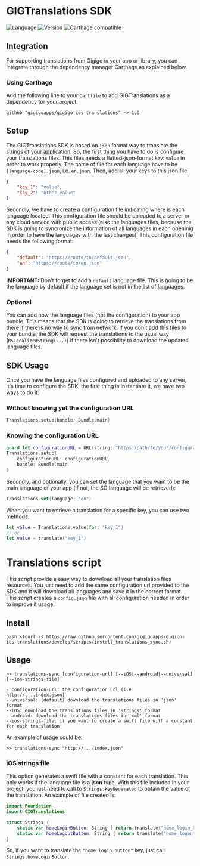 # GIGTranslations SDK

![Language](https://img.shields.io/badge/Language-Swift-orange.svg)
![Version](https://img.shields.io/badge/version-1.0.2-blue.svg)
[![Carthage compatible](https://img.shields.io/badge/Carthage-compatible-4BC51D.svg?style=flat)](https://github.com/Carthage/Carthage)


## Integration

For supporting translations from Gigigo in your app or library, you can integrate through the dependency manager Carthage as explained below.

### Using Carthage

Add the following line to your `Cartfile` to add GIGTranslations as a dependency for your project.

```
github "gigigoapps/gigigo-ios-translations" ~> 1.0
```

## Setup

The GIGTranslations SDK is based on `json` format way to translate the strings of your application. So, the first thing you have to do is configure your translations files. This files needs a flatted-json-format `key`: `value` in order to work properly. The name of file for each language have to be `[language-code].json`, i.e.
`en.json`. Then, add all your keys to this json file:

```json 
{
	"key_1": "value",
	"key_2": "other value"
}
```

Secondly, we have to create a configuration file indicating where is each language located. This configuration file should be uploaded to a server or any cloud service with public access (also the languages files, because the SDK is going to syncronize the information of all languages in each openinig in order to have the languages with the last changes). This configuration file needs the following format:

```json
{
	"default": "https://route/to/default.json",
	"en": "https://route/to/en.json"
}
```

**IMPORTANT:** Don't forget to add a `default` language file. This is going to be the language by default if the language set is not in the list of languages. 

### Optional

You can add now the language files (not the configuration) to your app bundle. This means that the SDK is going to retrieve the translations from there if there is no way to sync from network. If you don't add this files to your bundle, the SDK will request the translations to the usual way (`NSLocalizedString(...)`) if there isn't possibility to download the updated language files.

## SDK Usage

Once you have the language files configured and uploaded to any server, it's time to configure the SDK, the first thing is instantiate it, we have two ways to do it:

### Without knowing yet the configuration URL

```swift
Translations.setup(bundle: Bundle.main)
```

### Knowing the configuration URL

```swift
guard let configurationURL = URL(string: "https:/path/to/your/configuration.json") else { return }
Translations.setup(
	configurationURL: configurationURL, 
	bundle: Bundle.main
)
```

Secondly, and optionally, you can set the language that you want to be the main language of your app (if not, the SO language will be retrieved):

```swift
Translations.set(language: "en")
```

When you want to retrieve a translation for a specific key, you can use two methods:

```swift
let value = Translations.value(for: "key_1")
// or
let value = translate("key_1")
```


# Translations script

This script provide a easy way to download all your translation files resources. You just need to add the same configuration url provided to the SDK and it will download all languages and save it in the correct format. This script creates a `config.json` file with all configuration needed in order to improve it usage. 

## Install

`bash <(curl -s https://raw.githubusercontent.com/gigigoapps/gigigo-ios-translations/develop/scripts/install_translations_sync.sh)`

## Usage

```
>> translations-sync [configuration-url] [--iOS|--android|--universal] [--ios-strings-file]

- configuration-url: the configuration url (i.e. http://....index.json)
--universal: (default) download the translations files in 'json' format
--iOS: download the translations files in 'strings' format
--android: download the translations files in 'xml' format
--ios-strings-file: if you want to create a swift file with a constant for each translation
```

An example of usage could be:

```
>> translations-sync "http://.../index.json"
```

### iOS strings file

This option generates a swift file with a constant for each translation. This only works if the language file is a **json** type. With this file included in your project, you just need to call to `Strings.keyGenerated` to obtain the value of the translation. An example of file created is:

```swift
import Foundation
import GIGTranslations

struct Strings {
	static var homeLoginButton: String { return translate("home_login_button") }
	static var homeLogoutButton: String { return translate("home_logout_button") }
}

```

So, if you want to translate the `"home_login_button"` key, just call `Strings.homeLoginButton`.

